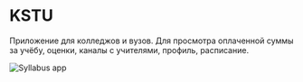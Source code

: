 # KSTU

Приложение для колледжов и вузов. Для просмотра оплаченной суммы за учёбу, оценки, каналы с учителями, профиль, расписание.

![Syllabus app](https://drive.google.com/file/d/1dJUKXEZGwfQ7dgfRJ2rZzCg3ChiKueFM/view?usp=sharing)
